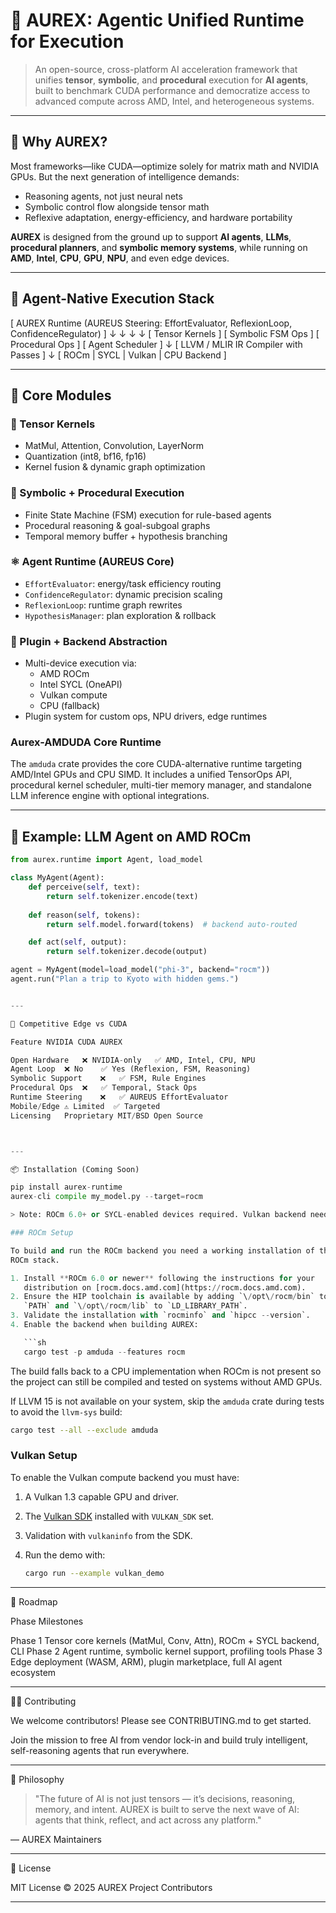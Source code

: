 # 🧠 AUREX: Agentic Unified Runtime for Execution

> An open-source, cross-platform AI acceleration framework that unifies **tensor**, **symbolic**, and **procedural** execution for **AI agents**, built to benchmark CUDA performance and democratize access to advanced compute across AMD, Intel, and heterogeneous systems.

---

## 🚀 Why AUREX?

Most frameworks—like CUDA—optimize solely for matrix math and NVIDIA GPUs. But the next generation of intelligence demands:

- Reasoning agents, not just neural nets
- Symbolic control flow alongside tensor math
- Reflexive adaptation, energy-efficiency, and hardware portability

**AUREX** is designed from the ground up to support **AI agents**, **LLMs**, **procedural planners**, and **symbolic memory systems**, while running on **AMD**, **Intel**, **CPU**, **GPU**, **NPU**, and even edge devices.

---

## 🧠 Agent-Native Execution Stack

[ AUREX Runtime (AUREUS Steering: EffortEvaluator, ReflexionLoop, ConfidenceRegulator) ]
              ↓             ↓             ↓               ↓
 [ Tensor Kernels ] [ Symbolic FSM Ops ] [ Procedural Ops ] [ Agent Scheduler ]
              ↓
   [ LLVM / MLIR IR Compiler with Passes ]
              ↓
   [ ROCm | SYCL | Vulkan | CPU Backend ]

---

## 🧩 Core Modules

### 🔢 Tensor Kernels
- MatMul, Attention, Convolution, LayerNorm
- Quantization (int8, bf16, fp16)
- Kernel fusion & dynamic graph optimization

### 🧠 Symbolic + Procedural Execution
- Finite State Machine (FSM) execution for rule-based agents
- Procedural reasoning & goal-subgoal graphs
- Temporal memory buffer + hypothesis branching

### ⚛️ Agent Runtime (AUREUS Core)
- `EffortEvaluator`: energy/task efficiency routing
- `ConfidenceRegulator`: dynamic precision scaling
- `ReflexionLoop`: runtime graph rewrites
- `HypothesisManager`: plan exploration & rollback

### 🔌 Plugin + Backend Abstraction
- Multi-device execution via:
  - AMD ROCm
  - Intel SYCL (OneAPI)
  - Vulkan compute
  - CPU (fallback)
- Plugin system for custom ops, NPU drivers, edge runtimes

### Aurex-AMDUDA Core Runtime

The `amduda` crate provides the core CUDA-alternative runtime targeting AMD/Intel GPUs and CPU SIMD. It includes a unified TensorOps API, procedural kernel scheduler, multi-tier memory manager, and standalone LLM inference engine with optional integrations.

---

## 🧪 Example: LLM Agent on AMD ROCm

```python
from aurex.runtime import Agent, load_model

class MyAgent(Agent):
    def perceive(self, text):
        return self.tokenizer.encode(text)
    
    def reason(self, tokens):
        return self.model.forward(tokens)  # backend auto-routed

    def act(self, output):
        return self.tokenizer.decode(output)

agent = MyAgent(model=load_model("phi-3", backend="rocm"))
agent.run("Plan a trip to Kyoto with hidden gems.")


---

🎯 Competitive Edge vs CUDA

Feature	NVIDIA CUDA	AUREX

Open Hardware	❌ NVIDIA-only	✅ AMD, Intel, CPU, NPU
Agent Loop	❌ No	✅ Yes (Reflexion, FSM, Reasoning)
Symbolic Support	❌	✅ FSM, Rule Engines
Procedural Ops	❌	✅ Temporal, Stack Ops
Runtime Steering	❌	✅ AUREUS EffortEvaluator
Mobile/Edge	⚠️ Limited	✅ Targeted
Licensing	Proprietary	MIT/BSD Open Source



---

📦 Installation (Coming Soon)

pip install aurex-runtime
aurex-cli compile my_model.py --target=rocm

> Note: ROCm 6.0+ or SYCL-enabled devices required. Vulkan backend needs the Vulkan SDK 1.3+ and a driver with compute support. CPU fallback is always available.

### ROCm Setup

To build and run the ROCm backend you need a working installation of the AMD
ROCm stack.

1. Install **ROCm 6.0 or newer** following the instructions for your
   distribution on [rocm.docs.amd.com](https://rocm.docs.amd.com).
2. Ensure the HIP toolchain is available by adding `\/opt\/rocm/bin` to your
   `PATH` and `\/opt\/rocm/lib` to `LD_LIBRARY_PATH`.
3. Validate the installation with `rocminfo` and `hipcc --version`.
4. Enable the backend when building AUREX:

   ```sh
   cargo test -p amduda --features rocm
   ```

The build falls back to a CPU implementation when ROCm is not present so the
project can still be compiled and tested on systems without AMD GPUs.

If LLVM 15 is not available on your system, skip the `amduda` crate during
tests to avoid the `llvm-sys` build:

```sh
cargo test --all --exclude amduda
```

### Vulkan Setup

To enable the Vulkan compute backend you must have:

1. A Vulkan 1.3 capable GPU and driver.
2. The [Vulkan SDK](https://vulkan.lunarg.com/) installed with `VULKAN_SDK` set.
3. Validation with `vulkaninfo` from the SDK.
4. Run the demo with:

   ```sh
   cargo run --example vulkan_demo
   ```





---

🔬 Roadmap

Phase	Milestones

Phase 1	Tensor core kernels (MatMul, Conv, Attn), ROCm + SYCL backend, CLI
Phase 2	Agent runtime, symbolic kernel support, profiling tools
Phase 3	Edge deployment (WASM, ARM), plugin marketplace, full AI agent ecosystem



---

🧑‍💻 Contributing

We welcome contributors! Please see CONTRIBUTING.md to get started.

Join the mission to free AI from vendor lock-in and build truly intelligent, self-reasoning agents that run everywhere.


---

🧭 Philosophy

> "The future of AI is not just tensors — it’s decisions, reasoning, memory, and intent.
AUREX is built to serve the next wave of AI: agents that think, reflect, and act across any platform."



— AUREX Maintainers


---

📄 License

MIT License © 2025 AUREX Project Contributors

---
